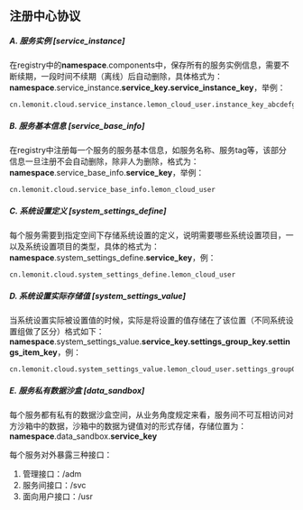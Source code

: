 ## 注册中心协议

##### A. 服务实例 [service_instance]

在registry中的**namespace**.components中，保存所有的服务实例信息，需要不断续期，一段时间不续期（离线）后自动删除，具体格式为：**namespace**.service_instance.**service_key.service_instance_key**，举例：

```
cn.lemonit.cloud.service_instance.lemon_cloud_user.instance_key_abcdefg
```

##### B. 服务基本信息 [service_base_info]

在registry中注册每一个服务的服务基本信息，如服务名称、服务tag等，该部分信息一旦注册不会自动删除，除非人为删除，格式为：**namespace**.service_base_info.**service_key**，举例：

```
cn.lemonit.cloud.service_base_info.lemon_cloud_user
```

##### C. 系统设置定义 [system_settings_define]

每个服务需要到指定空间下存储系统设置的定义，说明需要哪些系统设置项目，一以及系统设置项目的类型，具体的格式为：**namespace**.system_settings_define.**service_key**，例：

````
cn.lemonit.cloud.system_settings_define.lemon_cloud_user
````

##### D. 系统设置实际存储值 [system_settings_value]

当系统设置实际被设置值的时候，实际是将设置的值存储在了该位置（不同系统设置组做了区分）格式如下：**namespace**.system_settings_value.**service_key.settings_group_key.settings_item_key**，例：

```
cn.lemonit.cloud.system_settings_value.lemon_cloud_user.settings_group01.settings_item01
```

##### E. 服务私有数据沙盒 [data_sandbox]

每个服务都有私有的数据沙盒空间，从业务角度规定来看，服务间不可互相访问对方沙箱中的数据，沙箱中的数据为键值对的形式存储，存储位置为：**namespace**.data_sandbox.**service_key**



每个服务对外暴露三种接口：

1. 管理接口：/adm
2. 服务间接口：/svc
3. 面向用户接口：/usr

